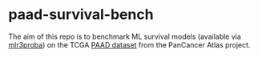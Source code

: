 # paad-survival-bench

The aim of this repo is to benchmark ML survival models (available via [mlr3proba](https://github.com/mlr-org/mlr3proba/)) on the TCGA [PAAD dataset](https://www.cbioportal.org/study/summary?id=paad_tcga_pan_can_atlas_2018) from the PanCancer Atlas project.
